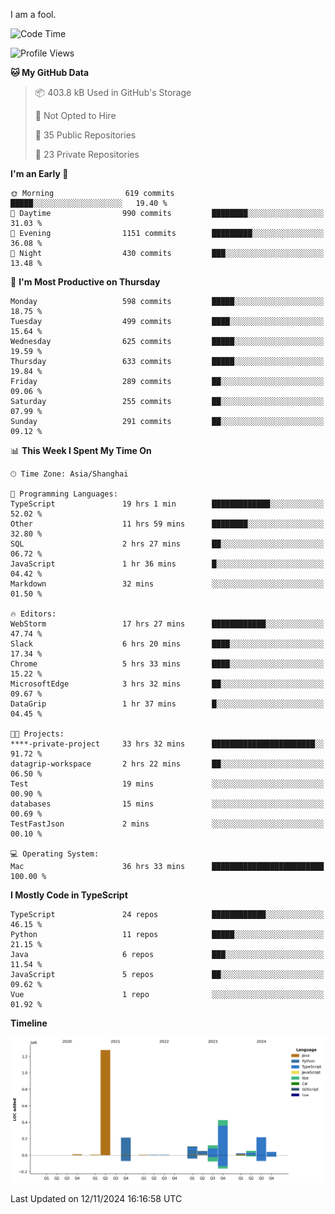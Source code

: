 I am a fool.

<!--START_SECTION:waka-->
![Code Time](http://img.shields.io/badge/Code%20Time-2%2C071%20hrs%2046%20mins-blue)

![Profile Views](http://img.shields.io/badge/Profile%20Views-1-blue)

**🐱 My GitHub Data** 

> 📦 403.8 kB Used in GitHub's Storage 
 > 
> 🚫 Not Opted to Hire
 > 
> 📜 35 Public Repositories 
 > 
> 🔑 23 Private Repositories 
 > 
**I'm an Early 🐤** 

```text
🌞 Morning                619 commits         █████░░░░░░░░░░░░░░░░░░░░   19.40 % 
🌆 Daytime                990 commits         ████████░░░░░░░░░░░░░░░░░   31.03 % 
🌃 Evening                1151 commits        █████████░░░░░░░░░░░░░░░░   36.08 % 
🌙 Night                  430 commits         ███░░░░░░░░░░░░░░░░░░░░░░   13.48 % 
```
📅 **I'm Most Productive on Thursday** 

```text
Monday                   598 commits         █████░░░░░░░░░░░░░░░░░░░░   18.75 % 
Tuesday                  499 commits         ████░░░░░░░░░░░░░░░░░░░░░   15.64 % 
Wednesday                625 commits         █████░░░░░░░░░░░░░░░░░░░░   19.59 % 
Thursday                 633 commits         █████░░░░░░░░░░░░░░░░░░░░   19.84 % 
Friday                   289 commits         ██░░░░░░░░░░░░░░░░░░░░░░░   09.06 % 
Saturday                 255 commits         ██░░░░░░░░░░░░░░░░░░░░░░░   07.99 % 
Sunday                   291 commits         ██░░░░░░░░░░░░░░░░░░░░░░░   09.12 % 
```


📊 **This Week I Spent My Time On** 

```text
🕑︎ Time Zone: Asia/Shanghai

💬 Programming Languages: 
TypeScript               19 hrs 1 min        █████████████░░░░░░░░░░░░   52.02 % 
Other                    11 hrs 59 mins      ████████░░░░░░░░░░░░░░░░░   32.80 % 
SQL                      2 hrs 27 mins       ██░░░░░░░░░░░░░░░░░░░░░░░   06.72 % 
JavaScript               1 hr 36 mins        █░░░░░░░░░░░░░░░░░░░░░░░░   04.42 % 
Markdown                 32 mins             ░░░░░░░░░░░░░░░░░░░░░░░░░   01.50 % 

🔥 Editors: 
WebStorm                 17 hrs 27 mins      ████████████░░░░░░░░░░░░░   47.74 % 
Slack                    6 hrs 20 mins       ████░░░░░░░░░░░░░░░░░░░░░   17.34 % 
Chrome                   5 hrs 33 mins       ████░░░░░░░░░░░░░░░░░░░░░   15.22 % 
MicrosoftEdge            3 hrs 32 mins       ██░░░░░░░░░░░░░░░░░░░░░░░   09.67 % 
DataGrip                 1 hr 37 mins        █░░░░░░░░░░░░░░░░░░░░░░░░   04.45 % 

🐱‍💻 Projects: 
****-private-project     33 hrs 32 mins      ███████████████████████░░   91.72 % 
datagrip-workspace       2 hrs 22 mins       ██░░░░░░░░░░░░░░░░░░░░░░░   06.50 % 
Test                     19 mins             ░░░░░░░░░░░░░░░░░░░░░░░░░   00.90 % 
databases                15 mins             ░░░░░░░░░░░░░░░░░░░░░░░░░   00.69 % 
TestFastJson             2 mins              ░░░░░░░░░░░░░░░░░░░░░░░░░   00.10 % 

💻 Operating System: 
Mac                      36 hrs 33 mins      █████████████████████████   100.00 % 
```

**I Mostly Code in TypeScript** 

```text
TypeScript               24 repos            ████████████░░░░░░░░░░░░░   46.15 % 
Python                   11 repos            █████░░░░░░░░░░░░░░░░░░░░   21.15 % 
Java                     6 repos             ███░░░░░░░░░░░░░░░░░░░░░░   11.54 % 
JavaScript               5 repos             ██░░░░░░░░░░░░░░░░░░░░░░░   09.62 % 
Vue                      1 repo              ░░░░░░░░░░░░░░░░░░░░░░░░░   01.92 % 
```



**Timeline**

![Lines of Code chart](https://raw.githubusercontent.com/VeejaLiu/VeejaLiu/master/assets/bar_graph.png)


 Last Updated on 12/11/2024 16:16:58 UTC
<!--END_SECTION:waka-->
